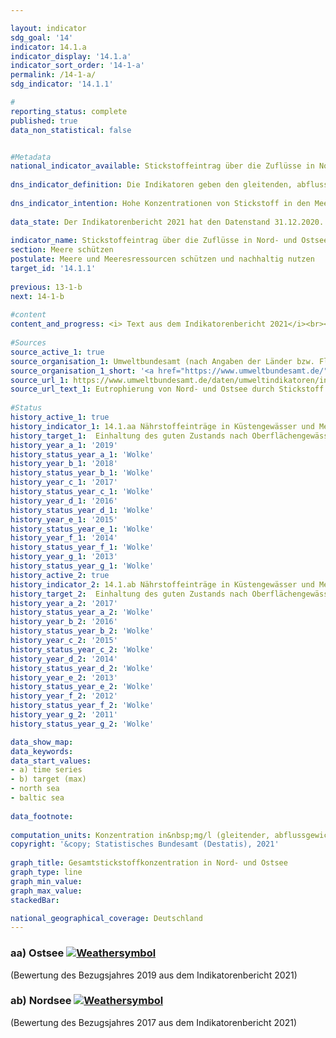 ```yaml
---

layout: indicator    
sdg_goal: '14'    
indicator: 14.1.a    
indicator_display: '14.1.a'    
indicator_sort_order: '14-1-a'    
permalink: /14-1-a/    
sdg_indicator: '14.1.1'    

#    
reporting_status: complete    
published: true    
data_non_statistical: false    


#Metadata    
national_indicator_available: Stickstoffeintrag über die Zuflüsse in Nord- und Ostsee    
    
dns_indicator_definition: Die Indikatoren geben den gleitenden, abflussgewichteten Durchschnitt der letzten 5 Jahre der Stickstoffkonzentrationen in Milligramm (mg) Stickstoff pro Liter (l) Wasserabfluss von Flüssen in die Nord- und Ostsee an.<sup>1</sup><br><br><small><sup>1</sup>Für die Nordsee sind dies die Flüsse Eider, Elbe, Ems, Weser, Rhein, Treene, Aarlau, Bongsieler Kanal und Miele. Für die Ostsee sind dies die Peene, Trave, Warnow, Langballigau, Füsinger Au, Koseler Au, Schwentine, Kossau, Goddesdorfer Au, Oldenburger Graben, Aalbeck, Schwartau, Lippingau, Hagener Au, Barthe, Duvenbaek, Hellbach, Maurine, Recknitz, Ryck, Stepenitz, Uecker, Wallensteingraben und Zarow.</small>    
    
dns_indicator_intention: Hohe Konzentrationen von Stickstoff in den Meeren können zu Eutrophierungseffekten wie Sauerstoffmangel und dadurch zum Verlust an Biodiversität und zur Zerstörung von Fisch-Aufzugsgebieten führen. Daher soll der Eintrag von Stickstoff unter 2,8&nbsp;mg Stickstoff pro Liter Abfluss für die in die Nordsee einmündenden Flüsse und unter 2,6&nbsp;mg Stickstoff pro Liter für die in die Ostsee einmündenden Flüsse liegen. Dies entspricht den im Rahmen der Umsetzung der Wasserrahmenrichtlinie vereinbarten Bewirtschaftungszielen der Oberflächengewässerverordnung sowie den Zielen der Meeresstrategie-Rahmenrichtlinie und des Ostseeaktionsplans.    
    
data_state: Der Indikatorenbericht 2021 hat den Datenstand 31.12.2020. Die Daten auf der DNS-Online Plattform werden regelmäßig aktualisiert, sodass online aktuellere Daten verfügbar sein können als im Indikatorenbericht 2021 veröffentlicht.    
    
indicator_name: Stickstoffeintrag über die Zuflüsse in Nord- und Ostsee    
section: Meere schützen    
postulate: Meere und Meeresressourcen schützen und nachhaltig nutzen    
target_id: '14.1.1'    
    
previous: 13-1-b    
next: 14-1-b    
    
#content    
content_and_progress: <i> Text aus dem Indikatorenbericht 2021</i><br><br>Eine Hauptursache für den Stickstoffeintrag über die Zuflüsse in Nord- und Ostsee ist der Stickstoffüberschuss in der Landwirtschaft, der in Indikator [2.1.a](https://sustainabledevelopment-deutschland.github.io/2-1-a/) gemessen wird. Neben Stickstoff führt auch Phosphor zur Eutrophierung. Die Phosphorbelastung der Flüsse wird in Indikator [6.1.a](https://sustainabledevelopment-deutschland.github.io/6-1-a/) separat betrachtet.<br><br>Berechnungsgrundlage für diesen Indikator bilden einerseits Messdaten zu Stickstoffkonzentrationen, andererseits Messdaten zum Wasserabfluss kleiner und großer Nord- und Ostseezuflüsse, die das Umweltbundesamt nach Angaben der Länder und Flussgebietsgemeinschaften zusammenstellt. Dabei werden auch kleinere Flüsse berücksichtigt, die nicht direkt in die Nord- beziehungsweise Ostsee, sondern in einen größeren Fluss münden. Hier sind die Messstellen so gewählt, dass jeweils die Daten der letzten Messstellen vor dem Zusammenfließen beider Flüsse berücksichtigt werden. Berücksichtigt wird darüber hinaus auch der Rhein, der nicht in Deutschland mündet. Hier werden die Werte an dem Punkt gemessen, wo der Rhein Deutschland verlässt (Messstelle bei Kleve, Ortsteil Bimmen).<br><br>Die Stickstoffkonzentrationen der einzelnen Flüsse werden abflussgewichtet gemittelt, sodass große Flüsse mit großen Wasserabflussmengen den Durchschnitt stärker beeinflussen als kleine Flüsse. Damit einzelne Extremereignisse wie Hochwasser oder Dürre, die punktuell zu sehr hohen oder sehr niedrigen Stickstoffeinträgen führen, die Darstellung der Entwicklung nicht verzerren, werden die Werte als gleitender Fünfjahresdurchschnitt betrachtet.<br><br>Die abflussgewichtete Stickstoffkonzentration über alle Nord- und Ostseezuflüsse zeigte seit Beginn der Zeitreihe einen abnehmenden Trend, wobei der Rückgang der Konzentrationen in der Nordsee ausgeprägter war als in der Ostsee. Im Mittel 2013-2017 erreichten die Nordseezuflüsse eine Konzentration von 3,0&nbsp;mg/l. Die Zuflüsse der Ostsee erreichten im Zeitraum 2015-2019 eine Konzentration von 3,2&nbsp;mg/l. Zum Erreichen eines guten Zustands gemäß der Oberflächengewässerverordnung ist es jedoch erforderlich, dass jeder einzelne Fluss den Bewirtschaftungszielwert einhält.<br><br>Von den großen Ostseezuflüssen Peene, Trave und Warnow erreichte nur die Warnow 2015-2019 bereits den Bewirtschaftungszielwert. Für alle drei Flüsse zeigte sich jedoch ein deutlicher Rückgang der Fünfjahresdurchschnitte der Konzentrationen. Für die Trave fiel dieser Rückgang am stärksten aus. Bei den kleinen Ostseezuflüssen liegen die Stickstoffkonzentrationen mit bis zu 6,1&nbsp;mg/l teilweise noch um ein Vielfaches über dem Bewirtschaftungszielwert.<br><br>Bei den Nordseezuflüssen erreichte 2013-2017 nur der Rhein den Bewirtschaftungszielwert. Für alle großen Nordseezuflüsse waren die Fünfjahresdurchschnitte der Konzentrationen rückläufig. Bei den kleinen Nordseezuflüssen lagen die Stickstoffkonzentrationen im Zeitraum 2013-2017 in der Bandbreite zwischen 2,9 und 3,6&nbsp;mg/l. Insgesamt wird derzeit also weder für die Nord- noch für die Ostsee eine dauerhafte und flächendeckende Einhaltung der Bewirtschaftungszielwerte erreicht.    
    
#Sources    
source_active_1: true                    
source_organisation_1: Umweltbundesamt (nach Angaben der Länder bzw. Flussgebietsgemeinschaften)
source_organisation_1_short: '<a href="https://www.umweltbundesamt.de/">Umweltbundesamt (UBA)</a>'
source_url_1: https://www.umweltbundesamt.de/daten/umweltindikatoren/indikator-eutrophierung-der-meere                        
source_url_text_1: Eutrophierung von Nord- und Ostsee durch Stickstoff                        
    
#Status    
history_active_1: true
history_indicator_1: 14.1.aa Nährstoffeinträge in Küstengewässer und Meeresgewässer – Stickstoffeintrag über die Zuflüsse in die Ostsee
history_target_1:  Einhaltung des guten Zustands nach Oberflächengewässerverordnung (Jahresmittelwerte für Gesamtstickstoff bei in die Ostsee mündenden Flüssen sollen 2,6 Milligramm pro Liter nicht überschreiten)
history_year_a_1: '2019'                            
history_status_year_a_1: 'Wolke'
history_year_b_1: '2018'                            
history_status_year_b_1: 'Wolke'
history_year_c_1: '2017'                            
history_status_year_c_1: 'Wolke'
history_year_d_1: '2016'                            
history_status_year_d_1: 'Wolke'
history_year_e_1: '2015'                            
history_status_year_e_1: 'Wolke'
history_year_f_1: '2014'                            
history_status_year_f_1: 'Wolke'
history_year_g_1: '2013'                            
history_status_year_g_1: 'Wolke'
history_active_2: true
history_indicator_2: 14.1.ab Nährstoffeinträge in Küstengewässer und Meeresgewässer – Stickstoffeintrag über die Zuflüsse in die Nordsee
history_target_2:  Einhaltung des guten Zustands nach Oberflächengewässerverordnung (Jahresmittelwerte für Gesamtstickstoff bei in die Nordsee mündenden Flüssen sollen 2,8 Milligramm pro Liter nicht überschreiten)
history_year_a_2: '2017'                            
history_status_year_a_2: 'Wolke'
history_year_b_2: '2016'                            
history_status_year_b_2: 'Wolke'
history_year_c_2: '2015'                            
history_status_year_c_2: 'Wolke'
history_year_d_2: '2014'                            
history_status_year_d_2: 'Wolke'
history_year_e_2: '2013'                            
history_status_year_e_2: 'Wolke'
history_year_f_2: '2012'                            
history_status_year_f_2: 'Wolke'
history_year_g_2: '2011'                            
history_status_year_g_2: 'Wolke'    

data_show_map:     
data_keywords:    
data_start_values:     
- a) time series
- b) target (max)
- north sea
- baltic sea
    
data_footnote:     
    
computation_units: Konzentration in&nbsp;mg/l (gleitender, abflussgewichteter Durchschnitt der vergangenen 5 Jahre)    
copyright: '&copy; Statistisches Bundesamt (Destatis), 2021'
    
graph_title: Gesamtstickstoffkonzentration in Nord- und Ostsee    
graph_type: line    
graph_min_value:     
graph_max_value:     
stackedBar:     

national_geographical_coverage: Deutschland    
---    
```

<div>
  <div class="my-header">
    <h3>aa) Ostsee
      <a href="https://sustainabledevelopment-deutschland.github.io/status/"><img src="https://g205sdgs.github.io/sdg-indicators/public/Wettersymbole/Wolke.png" title="Der Indikator entwickelt sich zwar in die gewünschte Richtung auf das Ziel zu, bei Fortsetzung der Entwicklung würde das Ziel im Zieljahr aber um mehr als 20&nbsp;% verfehlt" alt="Weathersymbol" />
      </a>
    </h3>
  </div>
  <div class="my-header-note">
    <span> (Bewertung des Bezugsjahres 2019 aus dem Indikatorenbericht 2021)</span>
  </div>
</div>
<div>
  <div class="my-header">
    <h3>ab) Nordsee
      <a href="https://sustainabledevelopment-deutschland.github.io/status/"><img src="https://g205sdgs.github.io/sdg-indicators/public/Wettersymbole/Wolke.png" title="Der Indikator entwickelt sich zwar in die gewünschte Richtung auf das Ziel zu, bei Fortsetzung der Entwicklung würde das Ziel im Zieljahr aber um mehr als 20&nbsp;% verfehlt" alt="Weathersymbol" />
      </a>
    </h3>
  </div>
  <div class="my-header-note">
    <span> (Bewertung des Bezugsjahres 2017 aus dem Indikatorenbericht 2021)</span>
  </div>
</div>
